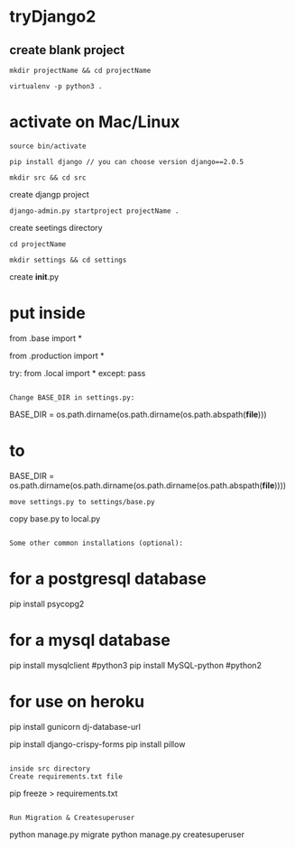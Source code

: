 # tryDjango2

## create blank project

```
mkdir projectName && cd projectName
```

```
virtualenv -p python3 .
```
# activate on Mac/Linux

```
source bin/activate
```

```
pip install django // you can choose version django==2.0.5

```

```
mkdir src && cd src 
```

create djangp project

```
django-admin.py startproject projectName . 
```
create seetings directory
```
cd projectName
```

```
mkdir settings && cd settings
```
create __init__.py

# put inside

from .base import *

from .production import *

try:
   from .local import *
except:
   pass
```

Change BASE_DIR in settings.py:
```
BASE_DIR = os.path.dirname(os.path.dirname(os.path.abspath(__file__)))
# to
BASE_DIR = os.path.dirname(os.path.dirname(os.path.dirname(os.path.abspath(__file__))))
```
move settings.py to settings/base.py
```
copy base.py to local.py
```

Some other common installations (optional):
```
# for a postgresql database
pip install psycopg2

# for a mysql database
pip install mysqlclient #python3
pip install MySQL-python #python2

# for use on heroku
pip install gunicorn dj-database-url

pip install django-crispy-forms
pip install pillow
```

inside src directory
Create requirements.txt file
```
pip freeze > requirements.txt
```

Run Migration & Createsuperuser
```
python manage.py migrate
python manage.py createsuperuser
```
